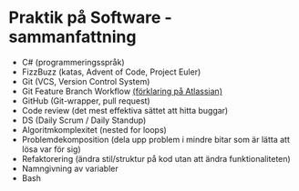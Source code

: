 # Praktik på Software - sammanfattning

* C# (programmeringsspråk)
* FizzBuzz (katas, Advent of Code, Project Euler)
* Git (VCS, Version Control System)
* Git Feature Branch Workflow [(förklaring på Atlassian)](https://www.atlassian.com/git/tutorials/comparing-workflows/feature-branch-workflow)
* GitHub (Git-wrapper, pull request)
* Code review (det mest effektiva sättet att hitta buggar)
* DS (Daily Scrum / Daily Standup)
* Algoritmkomplexitet (nested for loops)
* Problemdekomposition (dela upp problem i mindre bitar som är lätta att lösa var för sig)
* Refaktorering (ändra stil/struktur på kod utan att ändra funktionaliteten)
* Namngivning av variabler
* Bash